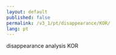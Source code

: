 ```yaml
---
layout: default
published: false
permalink: /v3_1/pt/disappearance/KOR/
lang: pt
---
```


disappearance analysis KOR
